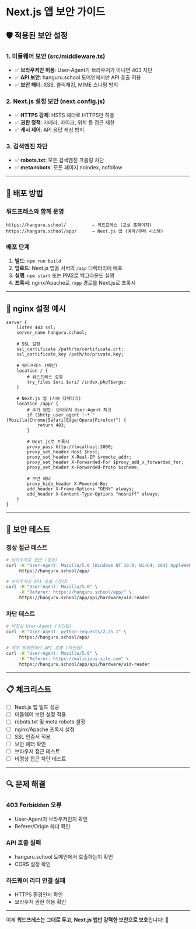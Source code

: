 # Next.js 앱 보안 가이드

## 🛡️ 적용된 보안 설정

### 1. **미들웨어 보안 (src/middleware.ts)**
- ✅ **브라우저만 허용**: User-Agent가 브라우저가 아니면 403 차단
- ✅ **API 보안**: hanguru.school 도메인에서만 API 호출 허용
- ✅ **보안 헤더**: XSS, 클릭재킹, MIME 스니핑 방지

### 2. **Next.js 설정 보안 (next.config.js)**
- ✅ **HTTPS 강제**: HSTS 헤더로 HTTPS만 허용
- ✅ **권한 정책**: 카메라, 마이크, 위치 등 접근 제한
- ✅ **캐시 제어**: API 응답 캐싱 방지

### 3. **검색엔진 차단**
- ✅ **robots.txt**: 모든 검색엔진 크롤링 차단
- ✅ **meta robots**: 모든 페이지 noindex, nofollow

---

## 🚀 배포 방법

### **워드프레스와 함께 운영**
```
https://hanguru.school/          ← 워드프레스 (교실 홈페이지)
https://hanguru.school/app/      ← Next.js 앱 (예약/관리 시스템)
```

### **배포 단계**
1. **빌드**: `npm run build`
2. **업로드**: Next.js 앱을 서버의 `/app` 디렉터리에 배포
3. **실행**: `npm start` 또는 PM2로 백그라운드 실행
4. **프록시**: nginx/Apache로 `/app` 경로를 Next.js로 프록시

---

## 🔧 nginx 설정 예시

```nginx
server {
    listen 443 ssl;
    server_name hanguru.school;

    # SSL 설정
    ssl_certificate /path/to/certificate.crt;
    ssl_certificate_key /path/to/private.key;

    # 워드프레스 (메인)
    location / {
        # 워드프레스 설정
        try_files $uri $uri/ /index.php?$args;
    }

    # Next.js 앱 (서브 디렉터리)
    location /app/ {
        # 추가 보안: 브라우저 User-Agent 체크
        if ($http_user_agent !~* "(Mozilla|Chrome|Safari|Edge|Opera|Firefox)") {
            return 403;
        }
        
        # Next.js로 프록시
        proxy_pass http://localhost:3000;
        proxy_set_header Host $host;
        proxy_set_header X-Real-IP $remote_addr;
        proxy_set_header X-Forwarded-For $proxy_add_x_forwarded_for;
        proxy_set_header X-Forwarded-Proto $scheme;
        
        # 보안 헤더
        proxy_hide_header X-Powered-By;
        add_header X-Frame-Options "DENY" always;
        add_header X-Content-Type-Options "nosniff" always;
    }
}
```

---

## 🧪 보안 테스트

### **정상 접근 테스트**
```bash
# 브라우저로 접근 (정상)
curl -H "User-Agent: Mozilla/5.0 (Windows NT 10.0; Win64; x64) AppleWebKit/537.36" \
     https://hanguru.school/app/

# 브라우저로 API 호출 (정상)
curl -H "User-Agent: Mozilla/5.0" \
     -H "Referer: https://hanguru.school/app/" \
     https://hanguru.school/app/api/hardware/uid-reader
```

### **차단 테스트**
```bash
# 비정상 User-Agent (차단됨)
curl -H "User-Agent: python-requests/2.25.1" \
     https://hanguru.school/app/

# 외부 도메인에서 API 호출 (차단됨)
curl -H "User-Agent: Mozilla/5.0" \
     -H "Referer: https://malicious-site.com" \
     https://hanguru.school/app/api/hardware/uid-reader
```

---

## 📋 체크리스트

- [ ] Next.js 앱 빌드 성공
- [ ] 미들웨어 보안 설정 적용
- [ ] robots.txt 및 meta robots 설정
- [ ] nginx/Apache 프록시 설정
- [ ] SSL 인증서 적용
- [ ] 보안 헤더 확인
- [ ] 브라우저 접근 테스트
- [ ] 비정상 접근 차단 테스트

---

## 🔍 문제 해결

### **403 Forbidden 오류**
- User-Agent가 브라우저인지 확인
- Referer/Origin 헤더 확인

### **API 호출 실패**
- hanguru.school 도메인에서 호출하는지 확인
- CORS 설정 확인

### **하드웨어 리더 연결 실패**
- HTTPS 환경인지 확인
- 브라우저 권한 허용 확인

---

이제 **워드프레스는 그대로 두고**, **Next.js 앱만 강력한 보안으로 보호**됩니다! 🎉 